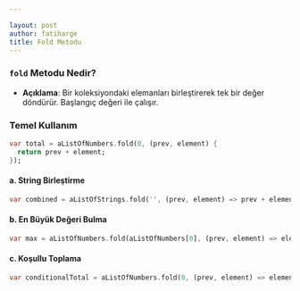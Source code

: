 ```yaml
---

layout: post  
author: fatiharge  
title: Fold Metodu
---
```


### `fold` Metodu Nedir?
- **Açıklama**: Bir koleksiyondaki elemanları birleştirerek tek bir değer döndürür. Başlangıç değeri ile çalışır.

### Temel Kullanım
```dart
var total = aListOfNumbers.fold(0, (prev, element) {
  return prev + element;
});
```



#### a. String Birleştirme
```dart
var combined = aListOfStrings.fold('', (prev, element) => prev + element);
```

#### b. En Büyük Değeri Bulma
```dart
var max = aListOfNumbers.fold(aListOfNumbers[0], (prev, element) => element > prev ? element : prev);
```

#### c. Koşullu Toplama
```dart
var conditionalTotal = aListOfNumbers.fold(0, (prev, element) => element % 2 == 0 ? prev + element : prev);
```